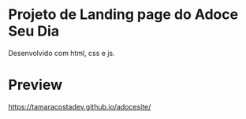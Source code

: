# Projeto de Landing page do Adoce Seu Dia
Desenvolvido com html, css e js.

# Preview
https://tamaracostadev.github.io/adocesite/
